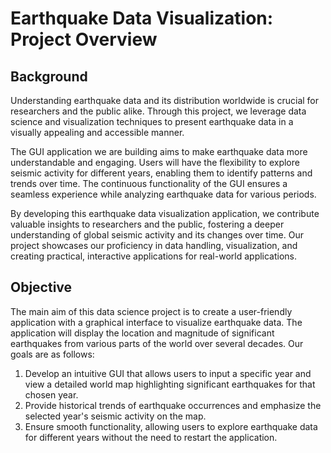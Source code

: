 # Earthquake Data Visualization: Project Overview

## Background

Understanding earthquake data and its distribution worldwide is crucial for researchers and the public alike. Through this project, we leverage data science and visualization techniques to present earthquake data in a visually appealing and accessible manner.

The GUI application we are building aims to make earthquake data more understandable and engaging. Users will have the flexibility to explore seismic activity for different years, enabling them to identify patterns and trends over time. The continuous functionality of the GUI ensures a seamless experience while analyzing earthquake data for various periods.

By developing this earthquake data visualization application, we contribute valuable insights to researchers and the public, fostering a deeper understanding of global seismic activity and its changes over time. Our project showcases our proficiency in data handling, visualization, and creating practical, interactive applications for real-world applications.

## Objective 
The main aim of this data science project is to create a user-friendly application with a graphical interface to visualize earthquake data. The application will display the location and magnitude of significant earthquakes from various parts of the world over several decades. Our goals are as follows:

1. Develop an intuitive GUI that allows users to input a specific year and view a detailed world map highlighting significant earthquakes for that chosen year.
2. Provide historical trends of earthquake occurrences and emphasize the selected year's seismic activity on the map.
3. Ensure smooth functionality, allowing users to explore earthquake data for different years without the need to restart the application.

